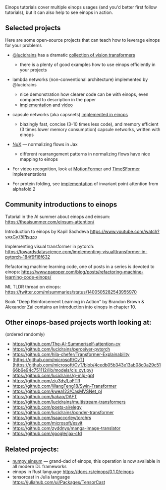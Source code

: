 Einops tutorials cover multiple einops usages (and you'd better first follow tutorials), 
but it can also help to see einops in action.

## Selected projects

Here are some open-source projects that can teach how to leverage einops for your problems


- [@lucidrains](https://github.com/lucidrains) has a dramatic [collection of vision transformers](https://github.com/lucidrains/vit-pytorch)
    - there is a plenty of good examples how to use einops efficiently in your projects


- lambda networks (non-conventional architecture) implemented by @lucidrains
    - nice demonstration how clearer code can be with einops, even compared to description in the paper 
    - [implementation](https://github.com/lucidrains/lambda-networks) and [video](https://www.youtube.com/watch?v=3qxJ2WD8p4w)


- capsule networks (aka capsnets) [implemented in einops](https://github.com/arogozhnikov/readable_capsnet)
    - blazingly fast, concise (3-10 times less code), and memory efficient (3 times lower memory consumption) capsule networks, written with einops  


- [NuX](https://github.com/Information-Fusion-Lab-Umass/NuX) — normalizing flows in Jax
    - different rearrangement patterns in normalizing flows have nice mapping to einops


- For video recognition, look at [MotionFormer](https://github.com/facebookresearch/Motionformer) 
  and [TimeSFormer](https://github.com/lucidrains/TimeSformer-pytorch) implementations


- For protein folding, see [implementation](https://github.com/lucidrains/invariant-point-attention)
  of invariant point attention from alphafold 2

## Community introductions to einops

Tutorial in the AI summer about einops and einsum:
<https://theaisummer.com/einsum-attention/>

Introduction to einops by Kapil Sachdeva
<https://www.youtube.com/watch?v=xGy75Pjsqzo>

Implementing visual transformer in pytorch:
<https://towardsdatascience.com/implementing-visualttransformer-in-pytorch-184f9f16f632>

Refactoring machine learning code, one of posts in a series is devoted to einops:
<https://www.paepper.com/blog/posts/refactoring-machine-learning-code-einops/>

ML TLDR thread on einops:
<https://twitter.com/mlsummaries/status/1400505282543955970>

Book "Deep Reinforcement Learning in Action" by Brandon Brown & Alexander Zai
contains an introduction into einops in chapter 10.

[comment]: <> (MLP mixer introduction)
[comment]: <> (https://www.youtube.com/watch?v=HqytB2GUbHA)

## Other einops-based projects worth looking at:

(ordered randomly)

- <https://github.com/The-AI-Summer/self-attention-cv>
- <https://github.com/lucidrains/perceiver-pytorch>
- <https://github.com/hila-chefer/Transformer-Explainability>
- [https://github.com/microsoft/CvT](https://github.com/microsoft/CvT/blob/4cedb05b343e13ab08c0a29c5166b6e94c751112/lib/models/cls_cvt.py)
- <https://github.com/lucidrains/g-mlp-gpt>
- <https://github.com/zju3dv/LoFTR>
- <https://github.com/WangFeng18/Swin-Transformer>
- <https://github.com/kwea123/CasMVSNet_pl>
- <https://github.com/kakao/DAFT>
- <https://github.com/lucidrains/multistream-transformers>
- <https://github.com/poets-ai/elegy>
- <https://github.com/lucidrains/ponder-transformer>
- <https://github.com/isaaccorley/torchrs>
- <https://github.com/microsoft/esvit>
- <https://github.com/zyddnys/manga-image-translator>
- <https://github.com/google/jax-cfd>


## Related projects:

- [numpy.einsum](https://numpy.org/doc/stable/reference/generated/numpy.einsum.html) &mdash; grand-dad of einops, this operation is now available in all modern DL frameworks 
- einops in Rust language <https://docs.rs/einops/0.1.0/einops>
- tensorcast in Julia language <https://juliahub.com/ui/Packages/TensorCast>
